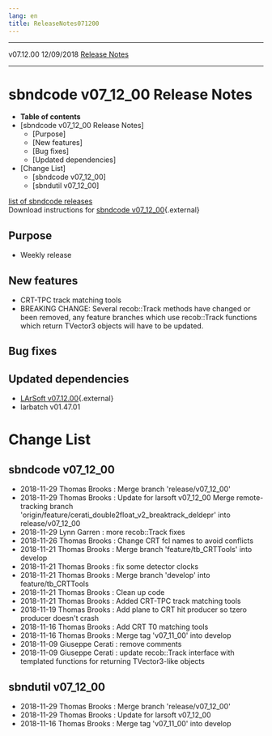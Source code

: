 ```yaml
---
lang: en
title: ReleaseNotes071200
---
```


  ----------- ------------ -- -- ------------------------------------------------------
  v07.12.00   12/09/2018         [Release Notes](ReleaseNotes071200.html)
  ----------- ------------ -- -- ------------------------------------------------------



sbndcode v07\_12\_00 Release Notes
======================================================================================

-   **Table of contents**
-   [sbndcode v07\_12\_00 Release
    Notes]
    -   [Purpose]
    -   [New features]
    -   [Bug fixes]
    -   [Updated dependencies]
-   [Change List]
    -   [sbndcode v07\_12\_00]
    -   [sbndutil v07\_12\_00]

[list of sbndcode
releases](List_of_SBND_code_releases.html)\
Download instructions for [sbndcode
v07\_12\_00](http://scisoft.fnal.gov/scisoft/bundles/sbnd/v07_12_00/sbndcode-v07_12_00.html){.external}



Purpose
----------------------------------

-   Weekly release



New features
--------------------------------------------

-   CRT-TPC track matching tools
-   BREAKING CHANGE: Several recob::Track methods have changed or been
    removed, any feature branches which use recob::Track functions which
    return TVector3 objects will have to be updated.



Bug fixes
--------------------------------------



Updated dependencies
------------------------------------------------------------

-   [LArSoft
    v07.12.00](https://cdcvs.fnal.gov/redmine/projects/larsoft/wiki/ReleaseNotes071200){.external}
-   larbatch v01.47.01



Change List
==========================================



sbndcode v07\_12\_00
----------------------------------------------------------

-   2018-11-29 Thomas Brooks : Merge branch \'release/v07\_12\_00\'
-   2018-11-29 Thomas Brooks : Update for larsoft v07\_12\_00 Merge
    remote-tracking branch
    \'origin/feature/cerati\_double2float\_v2\_breaktrack\_deldepr\'
    into release/v07\_12\_00
-   2018-11-29 Lynn Garren : more recob::Track fixes
-   2018-11-26 Thomas Brooks : Change CRT fcl names to avoid conflicts
-   2018-11-21 Thomas Brooks : Merge branch \'feature/tb\_CRTTools\'
    into develop
-   2018-11-21 Thomas Brooks : fix some detector clocks
-   2018-11-21 Thomas Brooks : Merge branch \'develop\' into
    feature/tb\_CRTTools
-   2018-11-21 Thomas Brooks : Clean up code
-   2018-11-21 Thomas Brooks : Added CRT-TPC track matching tools
-   2018-11-19 Thomas Brooks : Add plane to CRT hit producer so tzero
    producer doesn\'t crash
-   2018-11-16 Thomas Brooks : Add CRT T0 matching tools
-   2018-11-16 Thomas Brooks : Merge tag \'v07\_11\_00\' into develop
-   2018-11-09 Giuseppe Cerati : remove comments
-   2018-11-09 Giuseppe Cerati : update recob::Track interface with
    templated functions for returning TVector3-like objects



sbndutil v07\_12\_00
----------------------------------------------------------

-   2018-11-29 Thomas Brooks : Merge branch \'release/v07\_12\_00\'
-   2018-11-29 Thomas Brooks : Update for larsoft v07\_12\_00
-   2018-11-16 Thomas Brooks : Merge tag \'v07\_11\_00\' into develop
